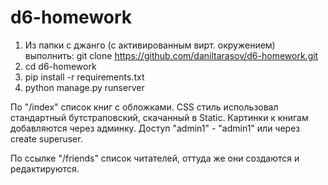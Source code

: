 # d6-homework

1. Из папки с джанго (c активированным вирт. окружением) выполнить: git clone https://github.com/daniltarasov/d6-homework.git
2. cd d6-homework
3. pip install -r requirements.txt
4. python manage.py runserver


По "/index" список книг с обложками.
CSS стиль использовал стандартный бутстраповский, скачанный в Static.
Картинки к книгам добавляются через админку. Доступ "admin1" - "admin1" или через create superuser.

По ссылке "/friends" список читателей, оттуда же они создаются и редактируются.


